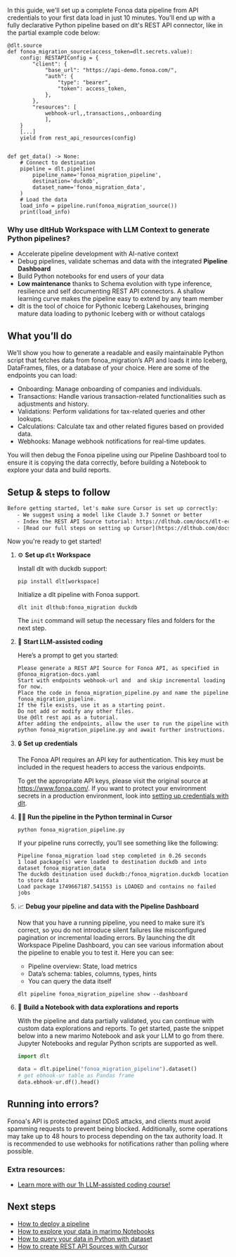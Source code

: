 In this guide, we'll set up a complete Fonoa data pipeline from API credentials to your first data load in just 10 minutes. You'll end up with a fully declarative Python pipeline based on dlt's REST API connector, like in the partial example code below:

```python-outcome
@dlt.source
def fonoa_migration_source(access_token=dlt.secrets.value):
    config: RESTAPIConfig = {
        "client": {
            "base_url": "https://api-demo.fonoa.com/",
            "auth": {
                "type": "bearer",
                "token": access_token,
            },
        },
        "resources": [
            webhook-url,,transactions,,onboarding
            ],
    }
    [...]
    yield from rest_api_resources(config)


def get_data() -> None:
    # Connect to destination
    pipeline = dlt.pipeline(
        pipeline_name='fonoa_migration_pipeline',
        destination='duckdb',
        dataset_name='fonoa_migration_data', 
    )
    # Load the data
    load_info = pipeline.run(fonoa_migration_source())
    print(load_info) 
```

### Why use dltHub Workspace with LLM Context to generate Python pipelines?

- Accelerate pipeline development with AI-native context
- Debug pipelines, validate schemas and data with the integrated **Pipeline Dashboard**
- Build Python notebooks for end users of your data
- **Low maintenance** thanks to Schema evolution with type inference, resilience and self documenting REST API connectors. A shallow learning curve makes the pipeline easy to extend by any team member
- dlt is the tool of choice for Pythonic Iceberg Lakehouses, bringing mature data loading to pythonic Iceberg with or without catalogs

## What you’ll do

We’ll show you how to generate a readable and easily maintainable Python script that fetches data from fonoa_migration’s API and loads it into Iceberg, DataFrames, files, or a database of your choice. Here are some of the endpoints you can load:

- Onboarding: Manage onboarding of companies and individuals.
- Transactions: Handle various transaction-related functionalities such as adjustments and history.
- Validations: Perform validations for tax-related queries and other lookups.
- Calculations: Calculate tax and other related figures based on provided data.
- Webhooks: Manage webhook notifications for real-time updates.

You will then debug the Fonoa pipeline using our Pipeline Dashboard tool to ensure it is copying the data correctly, before building a Notebook to explore your data and build reports.

## Setup & steps to follow

```default
Before getting started, let's make sure Cursor is set up correctly:
   - We suggest using a model like Claude 3.7 Sonnet or better
   - Index the REST API Source tutorial: https://dlthub.com/docs/dlt-ecosystem/verified-sources/rest_api/ and add it to context as **@dlt rest api**
   - [Read our full steps on setting up Cursor](https://dlthub.com/docs/dlt-ecosystem/llm-tooling/cursor-restapi#23-configuring-cursor-with-documentation)
```

Now you're ready to get started!

1. ⚙️ **Set up `dlt` Workspace**
    
    Install dlt with duckdb support:
    ```shell
    pip install dlt[workspace]
    ```

    Initialize a dlt pipeline with Fonoa support.
    ```shell
    dlt init dlthub:fonoa_migration duckdb
    ```

    The `init` command will setup the necessary files and folders for the next step.
    
2. 🤠 **Start LLM-assisted coding**
    
    Here’s a prompt to get you started:
    
    ```prompt
    Please generate a REST API Source for Fonoa API, as specified in @fonoa_migration-docs.yaml 
    Start with endpoints webhook-url and  and skip incremental loading for now. 
    Place the code in fonoa_migration_pipeline.py and name the pipeline fonoa_migration_pipeline. 
    If the file exists, use it as a starting point. 
    Do not add or modify any other files. 
    Use @dlt rest api as a tutorial. 
    After adding the endpoints, allow the user to run the pipeline with python fonoa_migration_pipeline.py and await further instructions.
    ```

    
3. 🔒 **Set up credentials** 
    
    The Fonoa API requires an API key for authentication. This key must be included in the request headers to access the various endpoints.
    
    To get the appropriate API keys, please visit the original source at https://www.fonoa.com/.
    If you want to protect your environment secrets in a production environment, look into [setting up credentials with dlt](https://dlthub.com/docs/walkthroughs/add_credentials).
    
4. 🏃‍♀️ **Run the pipeline in the Python terminal in Cursor**
    
    ```shell
    python fonoa_migration_pipeline.py
    ```
    
    If your pipeline runs correctly, you’ll see something like the following:
    
    ```shell
    Pipeline fonoa_migration load step completed in 0.26 seconds
    1 load package(s) were loaded to destination duckdb and into dataset fonoa_migration_data
    The duckdb destination used duckdb:/fonoa_migration.duckdb location to store data
    Load package 1749667187.541553 is LOADED and contains no failed jobs
    ```
    
5. 📈 **Debug your pipeline and data with the Pipeline Dashboard**

    Now that you have a running pipeline, you need to make sure it’s correct, so you do not introduce silent failures like misconfigured pagination or incremental loading errors. By launching the dlt Workspace Pipeline Dashboard, you can see various information about the pipeline to enable you to test it. Here you can see:
    - Pipeline overview: State, load metrics
    - Data’s schema: tables, columns, types, hints
    - You can query the data itself
    
    ```shell
    dlt pipeline fonoa_migration_pipeline show --dashboard
    ```
    
6. 🐍 **Build a Notebook with data explorations and reports**

    With the pipeline and data partially validated, you can continue with custom data explorations and reports. To get started, paste the snippet below into a new marimo Notebook and ask your LLM to go from there. Jupyter Notebooks and regular Python scripts are supported as well.

    
    ```python
    import dlt

   data = dlt.pipeline("fonoa_migration_pipeline").dataset()
   # get ebhook-ur table as Pandas frame
   data.ebhook-ur.df().head()
    ```

## Running into errors?

Fonoa's API is protected against DDoS attacks, and clients must avoid spamming requests to prevent being blocked. Additionally, some operations may take up to 48 hours to process depending on the tax authority load. It is recommended to use webhooks for notifications rather than polling where possible.

### Extra resources:

- [Learn more with our 1h LLM-assisted coding course!](https://www.youtube.com/watch?v=GGid70rnJuM)

## Next steps

- [How to deploy a pipeline](https://dlthub.com/docs/walkthroughs/deploy-a-pipeline)
- [How to explore your data in marimo Notebooks](https://dlthub.com/docs/general-usage/dataset-access/marimo)
- [How to query your data in Python with dataset](https://dlthub.com/docs/general-usage/dataset-access/dataset)
- [How to create REST API Sources with Cursor](https://dlthub.com/docs/dlt-ecosystem/llm-tooling/cursor-restapi)
